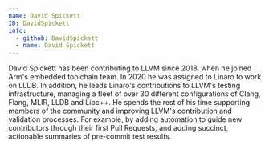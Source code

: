 ```yaml
---
name: David Spickett
ID: DavidSpickett
info:
  - github: DavidSpickett
  - name: David Spickett
---
```


David Spickett has been contributing to LLVM since 2018, when he joined Arm's
embedded toolchain team. In 2020 he was assigned to Linaro to work on LLDB. In
addition, he leads Linaro's contributions to LLVM's testing infrastructure,
managing a fleet of over 30 different configurations of Clang, Flang, MLIR, LLDB
and Libc++. He spends the rest of his time supporting members of the community
and improving LLVM's contribution and validation processes. For example, by
adding automation to guide new contributors through their first Pull Requests,
and adding succinct, actionable summaries of pre-commit test results.
